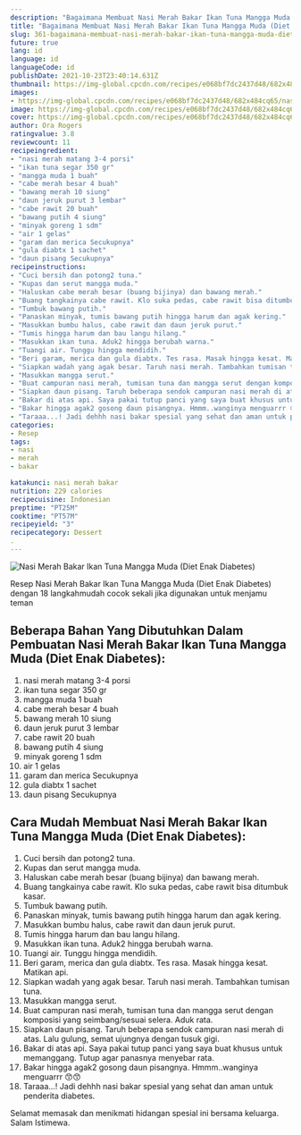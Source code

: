 ```yaml
---
description: "Bagaimana Membuat Nasi Merah Bakar Ikan Tuna Mangga Muda (Diet Enak Diabetes), Lezat"
title: "Bagaimana Membuat Nasi Merah Bakar Ikan Tuna Mangga Muda (Diet Enak Diabetes), Lezat"
slug: 361-bagaimana-membuat-nasi-merah-bakar-ikan-tuna-mangga-muda-diet-enak-diabetes-lezat
future: true
lang: id
language: id
languageCode: id
publishDate: 2021-10-23T23:40:14.631Z 
thumbnail: https://img-global.cpcdn.com/recipes/e068bf7dc2437d48/682x484cq65/nasi-merah-bakar-ikan-tuna-mangga-muda-diet-enak-diabetes-foto-resep-utama.png
images:
- https://img-global.cpcdn.com/recipes/e068bf7dc2437d48/682x484cq65/nasi-merah-bakar-ikan-tuna-mangga-muda-diet-enak-diabetes-foto-resep-utama.png
image: https://img-global.cpcdn.com/recipes/e068bf7dc2437d48/682x484cq65/nasi-merah-bakar-ikan-tuna-mangga-muda-diet-enak-diabetes-foto-resep-utama.png
cover: https://img-global.cpcdn.com/recipes/e068bf7dc2437d48/682x484cq65/nasi-merah-bakar-ikan-tuna-mangga-muda-diet-enak-diabetes-foto-resep-utama.png
author: Ora Rogers
ratingvalue: 3.8
reviewcount: 11
recipeingredient:
- "nasi merah matang 3-4 porsi"
- "ikan tuna segar 350 gr"
- "mangga muda 1 buah"
- "cabe merah besar 4 buah"
- "bawang merah 10 siung"
- "daun jeruk purut 3 lembar"
- "cabe rawit 20 buah"
- "bawang putih 4 siung"
- "minyak goreng 1 sdm"
- "air 1 gelas"
- "garam dan merica Secukupnya"
- "gula diabtx 1 sachet"
- "daun pisang Secukupnya"
recipeinstructions:
- "Cuci bersih dan potong2 tuna."
- "Kupas dan serut mangga muda."
- "Haluskan cabe merah besar (buang bijinya) dan bawang merah."
- "Buang tangkainya cabe rawit. Klo suka pedas, cabe rawit bisa ditumbuk kasar."
- "Tumbuk bawang putih."
- "Panaskan minyak, tumis bawang putih hingga harum dan agak kering."
- "Masukkan bumbu halus, cabe rawit dan daun jeruk purut."
- "Tumis hingga harum dan bau langu hilang."
- "Masukkan ikan tuna. Aduk2 hingga berubah warna."
- "Tuangi air. Tunggu hingga mendidih."
- "Beri garam, merica dan gula diabtx. Tes rasa. Masak hingga kesat. Matikan api."
- "Siapkan wadah yang agak besar. Taruh nasi merah. Tambahkan tumisan tuna."
- "Masukkan mangga serut."
- "Buat campuran nasi merah, tumisan tuna dan mangga serut dengan komposisi yang seimbang/sesuai selera. Aduk rata."
- "Siapkan daun pisang. Taruh beberapa sendok campuran nasi merah di atas. Lalu gulung, semat ujungnya dengan tusuk gigi."
- "Bakar di atas api. Saya pakai tutup panci yang saya buat khusus untuk memanggang. Tutup agar panasnya menyebar rata."
- "Bakar hingga agak2 gosong daun pisangnya. Hmmm..wanginya menguarrr 😙😙"
- "Taraaa...! Jadi dehhh nasi bakar spesial yang sehat dan aman untuk penderita diabetes."
categories:
- Resep
tags:
- nasi
- merah
- bakar

katakunci: nasi merah bakar 
nutrition: 229 calories
recipecuisine: Indonesian
preptime: "PT25M"
cooktime: "PT57M"
recipeyield: "3"
recipecategory: Dessert
. 
---
```



![Nasi Merah Bakar Ikan Tuna Mangga Muda (Diet Enak Diabetes)](https://img-global.cpcdn.com/recipes/e068bf7dc2437d48/682x484cq65/nasi-merah-bakar-ikan-tuna-mangga-muda-diet-enak-diabetes-foto-resep-utama.png)

Resep Nasi Merah Bakar Ikan Tuna Mangga Muda (Diet Enak Diabetes)    dengan 18 langkahmudah cocok sekali jika digunakan untuk menjamu teman

<!--inarticleads1-->

## Beberapa Bahan Yang Dibutuhkan Dalam Pembuatan Nasi Merah Bakar Ikan Tuna Mangga Muda (Diet Enak Diabetes):

1. nasi merah matang 3-4 porsi
1. ikan tuna segar 350 gr
1. mangga muda 1 buah
1. cabe merah besar 4 buah
1. bawang merah 10 siung
1. daun jeruk purut 3 lembar
1. cabe rawit 20 buah
1. bawang putih 4 siung
1. minyak goreng 1 sdm
1. air 1 gelas
1. garam dan merica Secukupnya
1. gula diabtx 1 sachet
1. daun pisang Secukupnya



<!--inarticleads2-->

## Cara Mudah Membuat Nasi Merah Bakar Ikan Tuna Mangga Muda (Diet Enak Diabetes):

1. Cuci bersih dan potong2 tuna.
1. Kupas dan serut mangga muda.
1. Haluskan cabe merah besar (buang bijinya) dan bawang merah.
1. Buang tangkainya cabe rawit. Klo suka pedas, cabe rawit bisa ditumbuk kasar.
1. Tumbuk bawang putih.
1. Panaskan minyak, tumis bawang putih hingga harum dan agak kering.
1. Masukkan bumbu halus, cabe rawit dan daun jeruk purut.
1. Tumis hingga harum dan bau langu hilang.
1. Masukkan ikan tuna. Aduk2 hingga berubah warna.
1. Tuangi air. Tunggu hingga mendidih.
1. Beri garam, merica dan gula diabtx. Tes rasa. Masak hingga kesat. Matikan api.
1. Siapkan wadah yang agak besar. Taruh nasi merah. Tambahkan tumisan tuna.
1. Masukkan mangga serut.
1. Buat campuran nasi merah, tumisan tuna dan mangga serut dengan komposisi yang seimbang/sesuai selera. Aduk rata.
1. Siapkan daun pisang. Taruh beberapa sendok campuran nasi merah di atas. Lalu gulung, semat ujungnya dengan tusuk gigi.
1. Bakar di atas api. Saya pakai tutup panci yang saya buat khusus untuk memanggang. Tutup agar panasnya menyebar rata.
1. Bakar hingga agak2 gosong daun pisangnya. Hmmm..wanginya menguarrr 😙😙
1. Taraaa...! Jadi dehhh nasi bakar spesial yang sehat dan aman untuk penderita diabetes.




Selamat memasak dan menikmati hidangan spesial ini bersama keluarga. Salam Istimewa.
